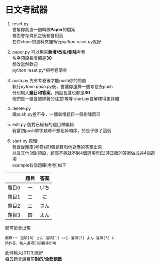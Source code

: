 日文考試器
====
1. reset.py  
會幫你創造一個叫做**Paper**的檔案  
裡面會存資訊之後都會用到  
在你clone的資料夾裡執行*python reset.py*就好  

2. paper.py
可以用來**新增/改名/刪除**考卷  
名字預設長度都是**30**  
想改當然歡迎  
python reset.py*把考卷清空  

3. push.py
先有考卷後才能push你的問題  
執行*python push.py*後，會讓你選擇一個考卷去push  
分別輸入**題目和答案**，預設長度也都是**30**  
他們是一組會被綁著的注意!等等 start.py會解釋得更詳細  

4. delete.py  
跟push.py差不多，一個新增題目一個刪除而已  

5. edit.py
能對已經有的題目做編輯  
我當初push單字題時不想亂掉順序，於是乎做了這個  

6. start.py
原理:  
我會從題庫(考卷)抓1個題目和他對應的答案出來  
以及其他3個(預設，題庫不夠就不到4個選項而已)非正確的答案做成共4個選項  
example有個題庫(考卷)如下  

|      | 題目 | 答案|
| :--: | :--:| :--:|
| 題目0 | 一  | いち|
| 題目1 | 二  | に|
| 題目2 | 三  | さん|
| 題目3 | 四  | よん|

那可能會出現
```
翻譯:一 選項[0] さん 選項[1] いち 選項[2] よん 選項[3] に
請作答，輸入選項[]的數字即可
```
此時輸入[0123]就好  
每五題會說目前**對的/全部題數**